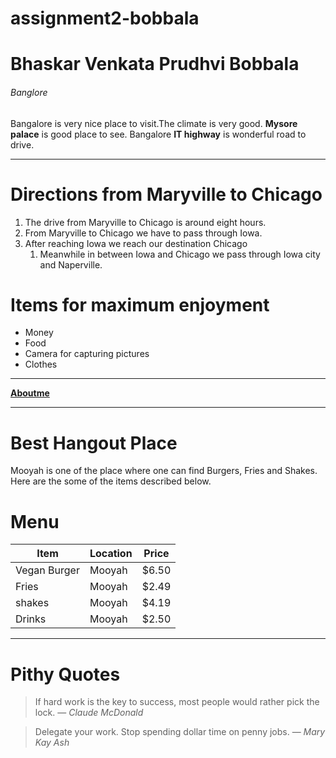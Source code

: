 # assignment2-bobbala

# Bhaskar Venkata Prudhvi Bobbala

###### Banglore

Bangalore is very nice place to visit.The climate is very good. **Mysore palace** is good place to see.
Bangalore **IT highway** is wonderful road to drive.

***

# Directions from Maryville to Chicago

1. The drive from Maryville to Chicago is around eight hours.
2. From Maryville to Chicago we have to pass through Iowa.
3. After reaching Iowa we reach our destination Chicago
   1. Meanwhile in between Iowa and Chicago we pass through Iowa city and Naperville.

# Items for maximum enjoyment

* Money
* Food
* Camera for capturing pictures
* Clothes

---

**[Aboutme](AboutMe.md)**

---

# Best Hangout Place

Mooyah is one of the place where one can find Burgers, Fries and Shakes. Here are the some of the items described below.

# Menu
| Item | Location | Price|
| --- | --- | --- |
| Vegan Burger | Mooyah | $6.50 |
| Fries | Mooyah | $2.49 |
| shakes | Mooyah | $4.19 |
| Drinks | Mooyah | $2.50 |

---

# Pithy Quotes

> If hard work is the key to success, most people would rather pick the lock. — *Claude McDonald*

> Delegate your work. Stop spending dollar time on penny jobs. — *Mary Kay Ash*